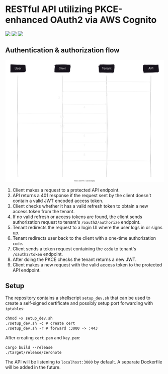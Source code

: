 # RESTful API utilizing PKCE-enhanced OAuth2 via AWS Cognito

<p align="left">
<a href="https://github.com/17ms/zeronote/actions/workflows/ci.yml"><img src="https://img.shields.io/github/actions/workflow/status/17ms/zeronote/ci.yml?branch=master"></a>
<a href="https://github.com/17ms/zeronote/tags"><img src="https://img.shields.io/github/v/tag/17ms/zeronote"></a>
<a href="https://opensource.org/licenses/MIT"><img src="https://img.shields.io/github/license/17ms/zeronote"></a>
</p>

## Authentication & authorization flow

![A visualization of the OAuth2 authentication & authorization flow](./docs/oauth-flow.svg)

1. Client makes a request to a protected API endpoint.
2. API returns a 401 response if the request sent by the client doesn't contain a valid JWT encoded access token.
3. Client checks whether it has a valid refresh token to obtain a new access token from the tenant.
4. If no valid refresh or access tokens are found, the client sends authorization request to tenant's `/oauth2/authorize` endpoint.
5. Tenant redirects the request to a login UI where the user logs in or signs up.
6. Tenant redirects user back to the client with a one-time authorization `code`.
7. Client sends a token request containing the `code` to tenant's `/oauth2/token` endpoint.
8. After doing the PKCE checks the tenant returns a new JWT.
9. Client makes a new request with the valid access token to the protected API endpoint.

## Setup

The repository contains a shellscript `setup_dev.sh` that can be used to create a self-signed certificate and possibly setup port forwarding with `iptables`:

```shell
chmod +x setup_dev.sh
./setup_dev.sh -c # create cert
./setup_dev.sh -r # forward :3000 -> :443
```

After creating `cert.pem` and `key.pem`:

```shell
cargo build --release
./target/release/zeronote
```

The API will be listening to `localhost:3000` by default. A separate Dockerfile will be added in the future.

